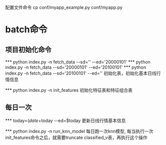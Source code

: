
配置文件命令
cp conf/myapp_example.py conf/myapp.py


# batch命令

## 项目初始化命令

*** python index.py -n fetch_data --sd='' --ed='20000101'
*** python index.py -n fetch_data --sd='20000101' --ed='20100101'
*** python index.py -n fetch_data --sd='20100101' --ed=''
    初始化表，初始化基本日线行情信息

*** python index.py -n init_features
    初始化特征表和特征组合表


## 每日一次
*** today=$(date +%Y%m%d) && python index.py -n fetch_data --sd=$today --ed=$today
    更新日线行情基本信息

*** python index.py -n run_knn_model
    每日跑一次knn模型, 每当执行一次init_features命令之后，就需要truncate classified_v表，再执行这个操作